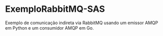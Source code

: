# ExemploRabbitMQ-SAS
Exemplo de comunicação indireta via RabbitMQ usando um emissor AMQP em Python e um consumidor AMQP em Go.

